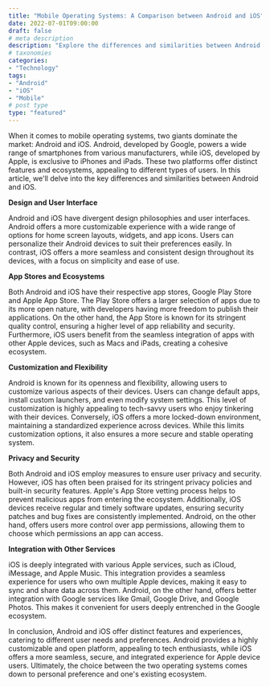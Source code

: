 ```yaml
---
title: "Mobile Operating Systems: A Comparison between Android and iOS"
date: 2022-07-01T09:00:00
draft: false
# meta description
description: "Explore the differences and similarities between Android and iOS, the two most popular mobile operating systems."
# taxonomies
categories:
- "Technology"
tags:
- "Android"
- "iOS"
- "Mobile"
# post type
type: "featured"
---
```


When it comes to mobile operating systems, two giants dominate the market: Android and iOS. Android, developed by Google, powers a wide range of smartphones from various manufacturers, while iOS, developed by Apple, is exclusive to iPhones and iPads. These two platforms offer distinct features and ecosystems, appealing to different types of users. In this article, we'll delve into the key differences and similarities between Android and iOS.

**Design and User Interface**

Android and iOS have divergent design philosophies and user interfaces. Android offers a more customizable experience with a wide range of options for home screen layouts, widgets, and app icons. Users can personalize their Android devices to suit their preferences easily. In contrast, iOS offers a more seamless and consistent design throughout its devices, with a focus on simplicity and ease of use.

**App Stores and Ecosystems**

Both Android and iOS have their respective app stores, Google Play Store and Apple App Store. The Play Store offers a larger selection of apps due to its more open nature, with developers having more freedom to publish their applications. On the other hand, the App Store is known for its stringent quality control, ensuring a higher level of app reliability and security. Furthermore, iOS users benefit from the seamless integration of apps with other Apple devices, such as Macs and iPads, creating a cohesive ecosystem.

**Customization and Flexibility**

Android is known for its openness and flexibility, allowing users to customize various aspects of their devices. Users can change default apps, install custom launchers, and even modify system settings. This level of customization is highly appealing to tech-savvy users who enjoy tinkering with their devices. Conversely, iOS offers a more locked-down environment, maintaining a standardized experience across devices. While this limits customization options, it also ensures a more secure and stable operating system.

**Privacy and Security**

Both Android and iOS employ measures to ensure user privacy and security. However, iOS has often been praised for its stringent privacy policies and built-in security features. Apple's App Store vetting process helps to prevent malicious apps from entering the ecosystem. Additionally, iOS devices receive regular and timely software updates, ensuring security patches and bug fixes are consistently implemented. Android, on the other hand, offers users more control over app permissions, allowing them to choose which permissions an app can access.

**Integration with Other Services**

iOS is deeply integrated with various Apple services, such as iCloud, iMessage, and Apple Music. This integration provides a seamless experience for users who own multiple Apple devices, making it easy to sync and share data across them. Android, on the other hand, offers better integration with Google services like Gmail, Google Drive, and Google Photos. This makes it convenient for users deeply entrenched in the Google ecosystem.

In conclusion, Android and iOS offer distinct features and experiences, catering to different user needs and preferences. Android provides a highly customizable and open platform, appealing to tech enthusiasts, while iOS offers a more seamless, secure, and integrated experience for Apple device users. Ultimately, the choice between the two operating systems comes down to personal preference and one's existing ecosystem.
